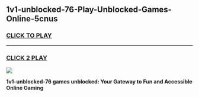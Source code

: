 
## 1v1-unblocked-76-Play-Unblocked-Games-Online-5cnus
<h3>
<a href="https://premium76.site?title=1v1-unblocked-76&ref=25A">CLICK TO PLAY</a></h3>
<hr>

<h3>
<a href="https://premium76.site?title=1v1-unblocked-76&ref=25A">CLICK 2 PLAY</a>
  
</h3>

<a href="https://premium76.site?title=1v1-unblocked-76&ref=25A"><img src="https://clearcache.store/games.png"></a>


**1v1-unblocked-76 games unblocked: Your Gateway to Fun and Accessible Online Gaming**
